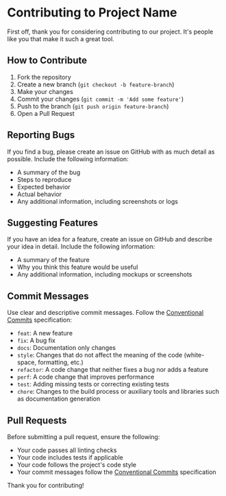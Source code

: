 # Contributing to Project Name

First off, thank you for considering contributing to our project. It's people like you that make it such a great tool.

## How to Contribute

1. Fork the repository
2. Create a new branch (`git checkout -b feature-branch`)
3. Make your changes
4. Commit your changes (`git commit -m 'Add some feature'`)
5. Push to the branch (`git push origin feature-branch`)
6. Open a Pull Request

## Reporting Bugs

If you find a bug, please create an issue on GitHub with as much detail as possible. Include the following information:

- A summary of the bug
- Steps to reproduce
- Expected behavior
- Actual behavior
- Any additional information, including screenshots or logs

## Suggesting Features

If you have an idea for a feature, create an issue on GitHub and describe your idea in detail. Include the following information:

- A summary of the feature
- Why you think this feature would be useful
- Any additional information, including mockups or screenshots

## Commit Messages

Use clear and descriptive commit messages. Follow the [Conventional Commits](https://www.conventionalcommits.org/en/v1.0.0/) specification:

- `feat`: A new feature
- `fix`: A bug fix
- `docs`: Documentation only changes
- `style`: Changes that do not affect the meaning of the code (white-space, formatting, etc.)
- `refactor`: A code change that neither fixes a bug nor adds a feature
- `perf`: A code change that improves performance
- `test`: Adding missing tests or correcting existing tests
- `chore`: Changes to the build process or auxiliary tools and libraries such as documentation generation

## Pull Requests

Before submitting a pull request, ensure the following:

- Your code passes all linting checks
- Your code includes tests if applicable
- Your code follows the project's code style
- Your commit messages follow the [Conventional Commits](https://www.conventionalcommits.org/en/v1.0.0/) specification

Thank you for contributing!
